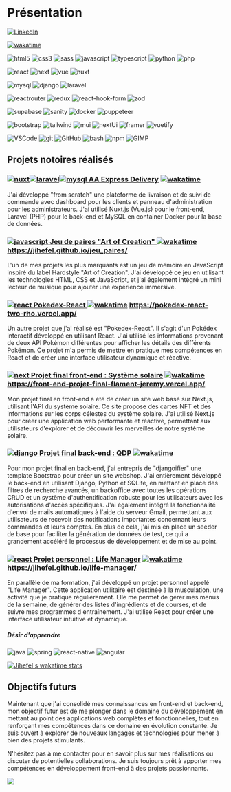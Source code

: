 # Présentation

[![LinkedIn](https://img.shields.io/badge/-LinkedIn-0A66C2?logo=LinkedIn&logoColor=white&style=flat)](https://www.linkedin.com/in/jfljflament/)

[![wakatime](https://wakatime.com/badge/user/c61c0565-ed7c-4256-bf44-388266fed5fb.svg?style=social)](https://wakatime.com/@c61c0565-ed7c-4256-bf44-388266fed5fb)

![html5](https://img.shields.io/badge/-HTML-E34F26?logo=HTML5&logoColor=white&style=flat) 
![css3](https://img.shields.io/badge/-CSS-1572B6?logo=CSS3&logoColor=white&style=flat) 
![sass](https://img.shields.io/badge/-Sass-CC6699?logo=Sass&logoColor=white&style=flat) 
![javascript](https://img.shields.io/badge/-JavaScript-F7DF1E?logo=JavaScript&logoColor=black&style=flat) 
![typescript](https://img.shields.io/badge/-TypeScript-3178C6?logo=Typescript&logoColor=white&style=flat)
![python](https://img.shields.io/badge/-Python-3776AB?logo=Python&logoColor=ffde57&style=flat)
![php](https://img.shields.io/badge/-PHP-777BB4?logo=PHP&logoColor=white&style=flat)

![react](https://img.shields.io/badge/-React-61DAFB?logo=React&logoColor=white&style=flat) 
![next](https://img.shields.io/badge/-Next.js-black?logo=Next.js&logoColor=white&style=flat)
![vue](https://img.shields.io/badge/-Vue.js-4FC08D?logo=Vue.js&logoColor=white&style=flat)
![nuxt](https://img.shields.io/badge/-Nuxt.js-00DC82?logo=Nuxt.js&logoColor=white&style=flat)

![mysql](https://img.shields.io/badge/-MySQL-00758f?logo=MySQL&logoColor=white&style=flat) 
![django](https://img.shields.io/badge/-Django-092E20?logo=Django&logoColor=white&style=flat) 
![laravel](https://img.shields.io/badge/-Laravel-F05340?logo=Laravel&logoColor=white&style=flat) 

![reactrouter](https://img.shields.io/badge/-React%20Router-CA4245?logo=React%20Router&logoColor=black&style=flat) 
![redux](https://img.shields.io/badge/-Redux%20Toolkit-764ABC?logo=Redux&logoColor=white&style=flat) 
![react-hook-form](https://img.shields.io/badge/-React%20Hook%20Form-EC5990?logo=React%20Hook%20Form&logoColor=white&style=flat) 
![zod](https://img.shields.io/badge/-Zod-3E67B1?logo=Zod&logoColor=white&style=flat)  

![supabase](https://img.shields.io/badge/-Supabase-3FCF8E?logo=Supabase&logoColor=white&style=flat) 
![sanity](https://img.shields.io/badge/-Sanity-F03E2F?logo=Sanity&logoColor=white&style=flat)
![docker](https://img.shields.io/badge/-Docker-2496ED?logo=Docker&logoColor=white&style=flat)
![puppeteer](https://img.shields.io/badge/-Puppeteer-40B5A4?logo=Puppeteer&logoColor=white&style=flat)

![bootstrap](https://img.shields.io/badge/-Bootstrap-7952B3?logo=Bootstrap&logoColor=white&style=flat) 
![tailwind](https://img.shields.io/badge/-Tailwind%20CSS-white?logo=Tailwind%20CSS&logoColor=06B6D4&style=flat) 
![mui](https://img.shields.io/badge/-Material%20UI-007FFF?logo=MUI&logoColor=white&style=flat) 
![nextUi](https://img.shields.io/badge/-NextUI-black?logo=NextUI&logoColor=white&style=flat) 
![framer](https://img.shields.io/badge/-Framer%20Motion-0055FF?logo=Framer&logoColor=white&style=flat)
![vuetify](https://img.shields.io/badge/-Vuetify-1867C0?logo=Vuetify&logoColor=white&style=flat)

![VSCode](https://img.shields.io/badge/-Visual%20Studio%20Code-007ACC?logo=visualstudiocode&logoColor=white&style=flat) 
![git](https://img.shields.io/badge/-Git-white?logo=Git&logoColor=F05032&style=flat) 
![GitHub](https://img.shields.io/badge/-GitHub-181717?logo=GitHub&logoColor=white&style=flat) 
![bash](https://img.shields.io/badge/-Bash-4EAA25?logo=GNU%20Bash&logoColor=white&style=flat) 
![npm](https://img.shields.io/badge/-npm-CB3837?logo=npm&logoColor=white&style=flat) 
![GIMP](https://img.shields.io/badge/-GIMP-5C5543?logo=GIMP&logoColor=white&style=flat) 

## Projets notoires réalisés

### [![nuxt](https://img.shields.io/badge/-00DC82?logo=Nuxt.js&logoColor=white&style=flat)![laravel](https://img.shields.io/badge/-F05340?logo=Laravel&logoColor=white&style=flat)![mysql](https://img.shields.io/badge/-00758f?logo=MySQL&logoColor=white&style=flat) AA Express Delivery](https://aaexpress.hivetech.be) [![wakatime](https://wakatime.com/badge/user/c61c0565-ed7c-4256-bf44-388266fed5fb/project/018d8339-a506-4fea-bd70-7651e9e2183a.svg)](https://wakatime.com/badge/user/c61c0565-ed7c-4256-bf44-388266fed5fb/project/018d8339-a506-4fea-bd70-7651e9e2183a)

J'ai développé "from scratch" une plateforme de livraison et de suivi de commande avec dashboard pour les clients et panneau d'administration pour les administrateurs. J'ai utilisé Nuxt.js (Vue.js) pour le front-end, Laravel (PHP) pour le back-end et MySQL en container Docker pour la base de données.

### [![javascript](https://img.shields.io/badge/-F7DF1E?logo=JavaScript&logoColor=black&style=flat) Jeu de paires "Art of Creation" ](https://github.com/Jihefel/jeu_paires) [![wakatime](https://wakatime.com/badge/user/c61c0565-ed7c-4256-bf44-388266fed5fb/project/893ea8be-4799-4710-9056-63a9132ecd52.svg)](https://wakatime.com/badge/user/c61c0565-ed7c-4256-bf44-388266fed5fb/project/893ea8be-4799-4710-9056-63a9132ecd52) https://jihefel.github.io/jeu_paires/

L'un de mes projets les plus marquants est un jeu de mémoire en JavaScript inspiré du label Hardstyle "Art of Creation". J'ai développé ce jeu en utilisant les technologies HTML, CSS et JavaScript, et j'ai également intégré un mini lecteur de musique pour ajouter une expérience immersive.

### [![react](https://img.shields.io/badge/-61DAFB?logo=React&logoColor=white&style=flat) Pokedex-React ](https://github.com/Jihefel/Pokedex-React) [![wakatime](https://wakatime.com/badge/user/c61c0565-ed7c-4256-bf44-388266fed5fb/project/275ddfc0-0e06-4b2b-99f6-7e3795427dfc.svg)](https://wakatime.com/badge/user/c61c0565-ed7c-4256-bf44-388266fed5fb/project/275ddfc0-0e06-4b2b-99f6-7e3795427dfc) https://pokedex-react-two-rho.vercel.app/
Un autre projet que j'ai réalisé est "Pokedex-React". Il s'agit d'un Pokédex interactif développé en utilisant React. J'ai utilisé les informations provenant de deux API Pokémon différentes pour afficher les détails des différents Pokémon. Ce projet m'a permis de mettre en pratique mes compétences en React et de créer une interface utilisateur dynamique et réactive.

### [![next](https://img.shields.io/badge/-black?logo=Next.js&logoColor=white&style=flat) Projet final front-end : Système solaire](https://github.com/Jihefel/Front-end-Projet_final-Flament_Jeremy) [![wakatime](https://wakatime.com/badge/user/c61c0565-ed7c-4256-bf44-388266fed5fb/project/4a06ad5b-3402-41b8-951f-bdcd0cb80d20.svg)](https://wakatime.com/badge/user/c61c0565-ed7c-4256-bf44-388266fed5fb/project/4a06ad5b-3402-41b8-951f-bdcd0cb80d20) https://front-end-projet-final-flament-jeremy.vercel.app/
Mon projet final en front-end a été de créer un site web basé sur Next.js, utilisant l'API du système solaire. Ce site propose des cartes NFT et des informations sur les corps célestes du système solaire. J'ai utilisé Next.js pour créer une application web performante et réactive, permettant aux utilisateurs d'explorer et de découvrir les merveilles de notre système solaire.

### [![django](https://img.shields.io/badge/-092E20?logo=Django&logoColor=white&style=flat) Projet final back-end : QDP](https://github.com/Jihefel/Backend-Projet_final-Flament_Jeremy) [![wakatime](https://wakatime.com/badge/user/c61c0565-ed7c-4256-bf44-388266fed5fb/project/f65adcad-f0da-45d4-9496-4b998954364e.svg)](https://wakatime.com/badge/user/c61c0565-ed7c-4256-bf44-388266fed5fb/project/f65adcad-f0da-45d4-9496-4b998954364e)
Pour mon projet final en back-end, j'ai entrepris de "djangoïfier" une template Bootstrap pour créer un site webshop. J'ai entièrement développé le back-end en utilisant Django, Python et SQLite, en mettant en place des filtres de recherche avancés, un backoffice avec toutes les opérations CRUD et un système d'authentification robuste pour les utilisateurs avec les autorisations d'accès spécifiques. J'ai également intégré la fonctionnalité d'envoi de mails automatiques à l'aide du serveur Gmail, permettant aux utilisateurs de recevoir des notifications importantes concernant leurs commandes et leurs comptes.
En plus de cela, j'ai mis en place un seeder de base pour faciliter la génération de données de test, ce qui a grandement accéléré le processus de développement et de mise au point.

### [![react](https://img.shields.io/badge/-61DAFB?logo=React&logoColor=white&style=flat) Projet personnel : Life Manager](https://github.com/Jihefel/life-manager) [![wakatime](https://wakatime.com/badge/user/c61c0565-ed7c-4256-bf44-388266fed5fb/project/4a6699b5-d5f4-44a8-bd5c-ac65fee8ea2d.svg)](https://wakatime.com/badge/user/c61c0565-ed7c-4256-bf44-388266fed5fb/project/4a6699b5-d5f4-44a8-bd5c-ac65fee8ea2d) https://jihefel.github.io/life-manager/
En parallèle de ma formation, j'ai développé un projet personnel appelé "Life Manager". Cette application utilitaire est destinée à la musculation, une activité que je pratique régulièrement. Elle me permet de gérer mes menus de la semaine, de générer des listes d'ingrédients et de courses, et de suivre mes programmes d'entraînement. J'ai utilisé React pour créer une interface utilisateur intuitive et dynamique.




##### Désir d'apprendre
![java](https://img.shields.io/badge/-Java-f89820?logo=Oracle&logoColor=white&style=flat) ![spring](https://img.shields.io/badge/-Spring-6DB33F?logo=Spring&logoColor=white&style=flat) ![react-native](https://img.shields.io/badge/-React%20Native-white?logo=React&logoColor=61DAFB&style=flat) ![angular](https://img.shields.io/badge/-Angular-DD0031?logo=Angular&logoColor=white&style=flat) 
 



[![Jihefel's wakatime stats](https://github-readme-stats.vercel.app/api/wakatime?username=jihefel&layout=compact&hide_border=true&theme=transparent)](https://wakatime.com/@c61c0565-ed7c-4256-bf44-388266fed5fb)


## Objectifs futurs
Maintenant que j'ai consolidé mes connaissances en front-end et back-end, mon objectif futur est de me plonger dans le domaine du développement en mettant au point des applications web complètes et fonctionnelles, tout en renforçant mes compétences dans ce domaine en évolution constante. Je suis ouvert à explorer de nouveaux langages et technologies pour mener à bien des projets stimulants.

N'hésitez pas à me contacter pour en savoir plus sur mes réalisations ou discuter de potentielles collaborations. Je suis toujours prêt à apporter mes compétences en développement front-end à des projets passionnants.

![](https://komarev.com/ghpvc/?username=jihefel)
